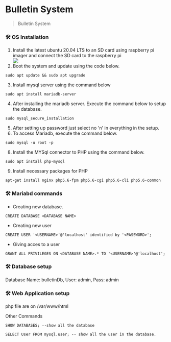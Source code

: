 # Bulletin System
>Bulletin System

### :hammer_and_wrench: OS Installation
1. Install the latest ubuntu 20.04 LTS to an SD card using raspberry pi imager and connect the SD card to the raspberry pi
    <div>
      <img src='https://user-images.githubusercontent.com/77730490/195964670-a37b4e39-271e-4608-b31d-fdfc40e02273.png'/>
    </div>
2. Boot the system and update using the code below.
```
sudo apt update && sudo apt upgrade
```
3. Install mysql server using the command below
```
sudo apt install mariadb-server
```
4. After installing the mariadb server. Execute the command below to setup the database.
```
sudo mysql_secure_installation
```
5. After setting up password just select no 'n' in everything in the setup.
6. To access Mariadb, execute the command below.
```
sudo mysql -u root -p
```
8. Install the MYSql connector to PHP using the command below.
```
sudo apt install php-mysql
```
9. Install necessary packages for PHP
```
apt-get install nginx php5.6-fpm php5.6-cgi php5.6-cli php5.6-common 

```

### :hammer_and_wrench: Mariabd commands
- Creating new database.
```
CREATE DATABASE <DATABASE NAME>
```
- Creating new user
```
CREATE USER '<USERNAME>'@'localhost' identified by '<PASSWORD>';
```
- Giving acces to a user
```
GRANT ALL PRIVILEGES ON <DATABASE NAME>.* TO '<USERNAME>'@'localhost';
```
### :hammer_and_wrench: Database setup
Database Name: bulletinDb,
User: admin,
Pass: admin
### :hammer_and_wrench: Web Application setup
php file are on /var/www/html


Other Commands
```
SHOW DATABASES; --show all the database

SELECT User FROM mysql.user; -- show all the user in the database.
```








